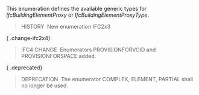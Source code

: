 This enumeration defines the available generic types for _IfcBuildingElementProxy_ or _IfcBuildingElementProxyType_.

> HISTORY&nbsp; New enumeration IFC2x3

{ .change-ifc2x4}
> IFC4 CHANGE&nbsp; Enumerators PROVISIONFORVOID and PROVISIONFORSPACE added.

{ .deprecated}
> DEPRECATION&nbsp; The enumerator COMPLEX, ELEMENT, PARTIAL shall no longer be used.
